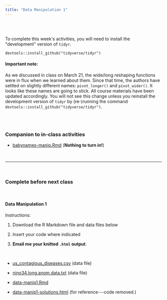 ```yaml
---
title: "Data Manipulation 1"
---
```


<br><br>

To complete this week's activities, you will need to install the "development" version of `tidyr`.

```
devtools::install_github("tidyverse/tidyr")
```

#### **Important note:**

As we discussed in class on March 21, the wide/long reshaping functions were in flux when we learned about them. Since that time, the authors have settled on slightly different names: `pivot_longer()` and `pivot_wider()`. It looks like these names are going to stick. All course materials have been updated accordingly. You will not see this change unless you reinstall the development version of `tidyr` by (re-)running the command `devtools::install_github("tidyverse/tidyr")`.

<br><br>


### Companion to in-class activities

- [<i class="fab fa-markdown fa-lg"></i> babynames-manip.Rmd](/livecode/data-manip1/babynames-manip.Rmd) (**Nothing to turn in!**)

<br><hr><br>

### Complete before next class

<br>

#### **Data Manipulation 1**

Instructions: 

1. Download the R Markdown file and data files below

2. Insert your code where indicated

3. **Email me your knitted `.html` output**.

<br>
 
- [<i class="fas fa-file-csv fa-lg"></i> us_contagious_diseases.csv](/livecode/data-manip1/us_contagious_diseases.csv) (data file)

- [<i class="fas fa-file-alt fa-lg"></i> nino34.long.anom.data.txt](/livecode/data-manip1/nino34.long.anom.data.txt) (data file)

- [<i class="fab fa-markdown fa-lg"></i> data-manip1.Rmd](/livecode/data-manip1/data-manip1.Rmd)

- [<i class="fas fa-code fa-lg"></i> data-manip1-solutions.html](/livecode/data-manip1/data-manip1-solutions.html) (for reference---code removed.)
